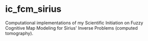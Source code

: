 # ic_fcm_sirius
Computational implementations of my Scientific Initiation on Fuzzy Cognitive Map Modeling for Sirius' Inverse Problems (computed tomography).
